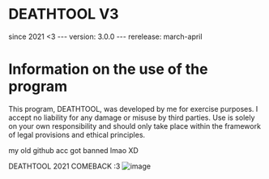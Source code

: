 # DEATHTOOL V3
since 2021 <3 --- version: 3.0.0 --- rerelease: march-april

# Information on the use of the program
This program, DEATHTOOL, was developed by me for exercise purposes.
I accept no liability for any damage or misuse by third parties.
Use is solely on your own responsibility and should only take place within the framework of legal provisions and ethical principles.

my old github acc got banned lmao XD

DEATHTOOL 2021 COMEBACK :3
![image](https://github.com/user-attachments/assets/0d3c78a8-7976-45de-b007-c9dc3c4917c4)
